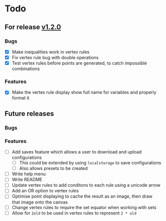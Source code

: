 # Todo


## For release [v1.2.0](https://github.com/Toffee1347/chaos-game/blob/main/CHANGELOG.md#v120-unreleased)

### Bugs

- [x] Make inequalities work in vertex rules
- [x] Fix vertex rule bug with double operations
- [x] Test vertex rules before points are generated, to catch impossible combinations

### Features

- [x] Make the vertex rule display show full name for variables and properly format it


## Future releases

### Bugs

### Features

- [ ] Add saves feature which allows a user to download and upload configurations
  - [ ] This could be extended by using `localstorage` to save configurations
  - [ ] Also allows presets to be created
- [ ] Write help menu
- [ ] Write README
- [ ] Update vertex rules to add conditons to each rule using a unicode arrow
- [ ] Add an OR option to vertex rules
- [ ] Optimise point displaying to cache the result as an image, then draw that image onto the canvas
- [ ] Change vertex rules to require the set equator when working with sets
- [ ] Allow for `2old` to be used in vertex rules to represent `2 * old`
